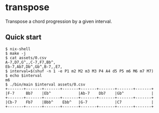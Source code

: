 # transpose

Transpose a chord progression by a given interval.

Quick start
---
```console
$ nix-shell
$ make -j
$ cat assets/0.csv
A-7,D7,G^,,C-7,F7,Bb^,
Eb-7,Ab7,Db^,Gb^,B-7,,E7,
$ interval=$(shuf -n 1 -e P1 m2 M2 m3 M3 P4 A4 d5 P5 m6 M6 m7 M7)
$ echo $interval
m6
$ ./bin/main $interval assets/0.csv
+-------+-------+-------+-------+-------+-------+-------+-------+
|F-7     Bb7    |Eb^            |Ab-7    Db7    |Gb^            |
+-------+-------+-------+-------+-------+-------+-------+-------+
|Cb-7    Fb7    |Bbb^    Ebb^   |G-7            |C7             |
+-------+-------+-------+-------+-------+-------+-------+-------+
```
